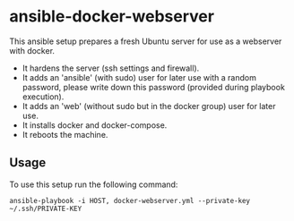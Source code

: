# ansible-docker-webserver

This ansible setup prepares a fresh Ubuntu server for use as a webserver with docker.

- It hardens the server (ssh settings and firewall).
- It adds an 'ansible' (with sudo) user for later use with a random password, please write down this password (provided during playbook execution).
- It adds an 'web' (without sudo but in the docker group) user for later use.
- It installs docker and docker-compose.
- It reboots the machine.

## Usage

To use this setup run the following command:

`
ansible-playbook -i HOST, docker-webserver.yml --private-key ~/.ssh/PRIVATE-KEY
`
